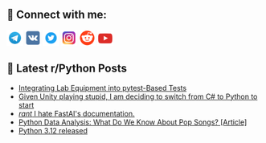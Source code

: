 ## 🔎 Connect with me:
[<img src="https://github.com/bullbesh/bullbesh/blob/main/images/Telegram.png" width="32" height="32" />](https://t.me/bullbesh)
[<img src="https://github.com/bullbesh/bullbesh/blob/main/images/VK.png" width="32" height="32" />](https://vk.com/bullbesh)
[<img src="https://github.com/bullbesh/bullbesh/blob/main/images/Twitter.png" width="32" height="32" />](https://twitter.com/bullbesh1)
[<img src="https://github.com/bullbesh/bullbesh/blob/main/images/Instagram.png" width="32" height="32" />](https://www.instagram.com/bullbesh)
[<img src="https://github.com/bullbesh/bullbesh/blob/main/images/Reddit.png" width="32" height="32" />](https://www.reddit.com/user/bullbesh)
[<img src="https://github.com/bullbesh/bullbesh/blob/main/images/YouTube.png" width="32" height="32" />](https://www.youtube.com/channel/UCtfjRs6uzgq5mfm8S06WTcg)

## 📕 Latest r/Python Posts
<!-- BLOG-POST-LIST:START -->
- [Integrating Lab Equipment into pytest-Based Tests](https://www.reddit.com/r/Python/comments/16y3zph/integrating_lab_equipment_into_pytestbased_tests/)
- [Given Unity playing stupid, I am deciding to switch from C# to Python to start](https://www.reddit.com/r/Python/comments/16y2gg7/given_unity_playing_stupid_i_am_deciding_to/)
- [*rant* I hate FastAI&#39;s documentation.](https://www.reddit.com/r/Python/comments/16y2d24/rant_i_hate_fastais_documentation/)
- [Python Data Analysis: What Do We Know About Pop Songs? [Article]](https://www.reddit.com/r/Python/comments/16y1fqi/python_data_analysis_what_do_we_know_about_pop/)
- [Python 3.12 released](https://www.reddit.com/r/Python/comments/16y0op4/python_312_released/)
<!-- BLOG-POST-LIST:END -->
